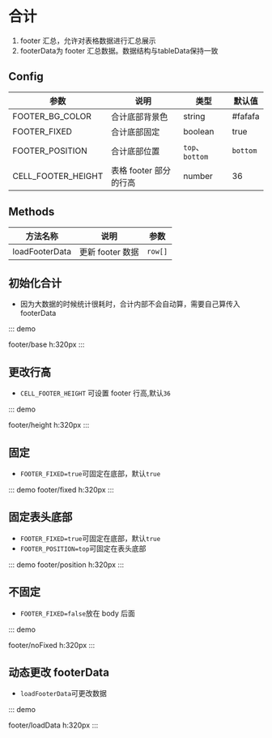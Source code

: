 # 合计

1. footer 汇总，允许对表格数据进行汇总展示
2. footerData为 footer 汇总数据。数据结构与tableData保持一致

## Config

| 参数               | 说明                   | 类型            | 默认值   |
| ------------------ | ---------------------- | --------------- | -------- |
| FOOTER_BG_COLOR    | 合计底部背景色         | string          | #fafafa  |
| FOOTER_FIXED       | 合计底部固定           | boolean         | true     |
| FOOTER_POSITION    | 合计底部位置           | `top`、`bottom` | `bottom` |
| CELL_FOOTER_HEIGHT | 表格 footer 部分的行高 | number          | 36       |

## Methods

| 方法名称       | 说明             | 参数    |
| -------------- | ---------------- | ------- |
| loadFooterData | 更新 footer 数据 | `row[]` |

## 初始化合计

-   因为大数据的时候统计很耗时，合计内部不会自动算，需要自己算传入 footerData  

::: demo

footer/base
h:320px
:::

## 更改行高

-   `CELL_FOOTER_HEIGHT` 可设置 footer 行高,默认`36`

::: demo

footer/height
h:320px
:::

## 固定

-   `FOOTER_FIXED=true`可固定在底部，默认`true`

::: demo
footer/fixed
h:320px
:::

## 固定表头底部

-   `FOOTER_FIXED=true`可固定在底部，默认`true`
-   `FOOTER_POSITION=top`可固定在表头底部

::: demo
footer/position
h:320px
:::

## 不固定

-   `FOOTER_FIXED=false`放在 body 后面

::: demo

footer/noFixed
h:320px
:::

## 动态更改 footerData

-   `loadFooterData`可更改数据

::: demo

footer/loadData
h:320px
:::
